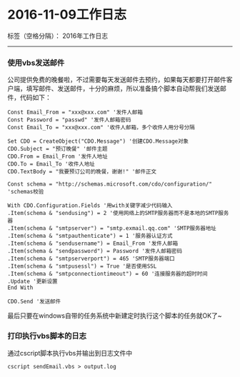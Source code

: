 ﻿# 2016-11-09工作日志

标签（空格分隔）： 2016年工作日志

---

### 使用vbs发送邮件

公司提供免费的晚餐啦，不过需要每天发送邮件去预约，如果每天都要打开邮件客户端，填写邮件、发送邮件，十分的麻烦，所以准备搞个脚本自动帮我们发送邮件，代码如下：

``` vbs
Const Email_From = "xxx@xxx.com" '发件人邮箱 
Const Password = "passwd" '发件人邮箱密码 
Const Email_To = "xxx@xxx.com" '收件人邮箱，多个收件人用分号分隔

Set CDO = CreateObject("CDO.Message") '创建CDO.Message对象 
CDO.Subject = "预订晚餐" '邮件主题 
CDO.From = Email_From '发件人地址 
CDO.To = Email_To '收件人地址 
CDO.TextBody = "我要预订公司的晚餐，谢谢!" '邮件正文 

Const schema = "http://schemas.microsoft.com/cdo/configuration/" 'schemas校验

With CDO.Configuration.Fields '用with关键字减少代码输入 
.Item(schema & "sendusing") = 2 '使用网络上的SMTP服务器而不是本地的SMTP服务器
.Item(schema & "smtpserver") = "smtp.exmail.qq.com" 'SMTP服务器地址 
.Item(schema & "smtpauthenticate") = 1 '服务器认证方式 
.Item(schema & "sendusername") = Email_From '发件人邮箱 
.Item(schema & "sendpassword") = Password '发件人邮箱密码 
.Item(schema & "smtpserverport") = 465 'SMTP服务器端口 
.Item(schema & "smtpusessl") = True '是否使用SSL 
.Item(schema & "smtpconnectiontimeout") = 60 '连接服务器的超时时间 
.Update '更新设置 
End With 

CDO.Send '发送邮件 
```

最后只要在windows自带的任务系统中新建定时执行这个脚本的任务就OK了~

### 打印执行vbs脚本的日志

通过cscript脚本执行vbs并输出到日志文件中

```
cscript sendEmail.vbs > output.log
```
